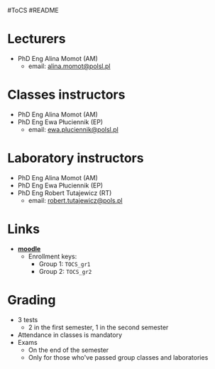#ToCS #README 

# Lecturers
- PhD Eng Alina Momot (AM)
	- email: alina.momot@polsl.pl

# Classes instructors
- PhD Eng Alina Momot (AM)
- PhD Eng Ewa Płuciennik (EP)
	- email: ewa.pluciennik@polsl.pl

# Laboratory instructors
- PhD Eng Alina Momot (AM)
- PhD Eng Ewa Płuciennik (EP)
- PhD Eng Robert Tutajewicz (RT)
	- email: robert.tutajewicz@pols.pl

# Links
- [**moodle**](https://platforma.polsl.pl/rau2/course/view.php?id=877)
	- Enrollment keys:
		- Group 1: `TOCS_gr1`
		- Group 2: `TOCS_gr2`

# Grading
- 3 tests
	- 2 in the first semester, 1 in the second semester
- Attendance in classes is mandatory
- Exams
	- On the end of the semester
	- Only for those who've passed group classes and laboratories